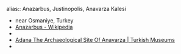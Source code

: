 alias:: Anazarbus, Justinopolis, Anavarza Kalesi
- near Osmaniye, Turkey
- [Anazarbus - Wikipedia](https://en.wikipedia.org/wiki/Anazarbus)
-
- [Adana The Archaeological Site Of Anavarza | Turkish Museums](https://turkishmuseums.com/museum/detail/1925-adana-the-archaeological-site-of-anavarza/1925/4)
-